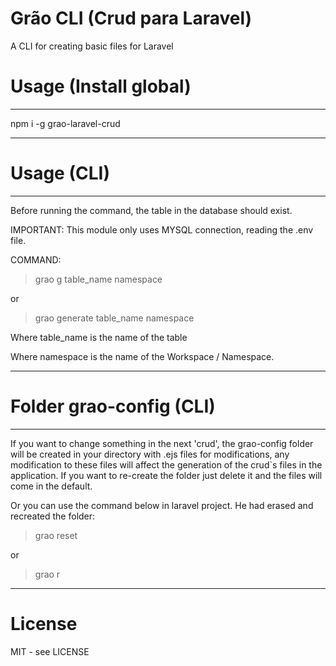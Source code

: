 # Grão CLI (Crud para Laravel)

A CLI for creating basic files for Laravel

# Usage (Install global) 

----------------------------------------------------

npm i -g grao-laravel-crud

----------------------------------------------------

# Usage (CLI)
----------------------------------------------------

Before running the command, the table in the database should exist.

IMPORTANT: This module only uses MYSQL connection, reading the .env file.

COMMAND:
> grao g table_name namespace 

or 

> grao generate table_name namespace

Where table_name is the name of the table

Where namespace is the name of the Workspace / Namespace.

----------------------------------------------------

# Folder grao-config (CLI)

----------------------------------------------------

If you want to change something in the next 'crud',
the grao-config folder will be created in your directory with .ejs files for modifications,
any modification to these files will affect the generation of the crud`s files in the application. 
If you want to re-create the folder just delete it and the files will come in the default.

Or you can use the command below in laravel project. 
He had erased and recreated the folder:

> grao reset

or 

> grao r

----------------------------------------------------
# License

MIT - see LICENSE

